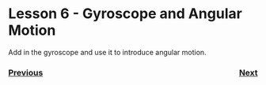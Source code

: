 # <a name="code"></a>Lesson 6 - Gyroscope and Angular Motion
Add in the gyroscope and use it to introduce angular motion.


<h3><span style="float:left">
<a href="code5">Previous</a></span>
<span style="float:right">
<a href="code7">Next</a></span></h3>